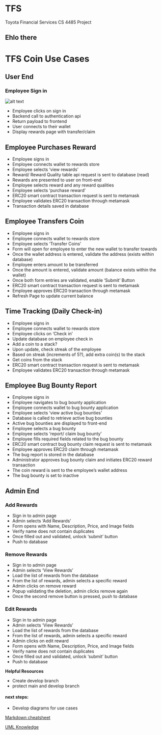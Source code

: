 # TFS
Toyota Financial Services CS 4485 Project
## Ehlo there

# TFS Coin Use Cases

## User End

### Employee Sign in
![alt text](https://github.com/bquigley1/TFS/blob/main/Employee_Sign_In_SD.png)
* Employee clicks on sign in
* Backend call to authentication api
* Return payload to frontend
* User connects to their wallet
* Display rewards page with transfer/claim

## Employee Purchases Reward
 
* Employee signs in
* Employee connects wallet to rewards store
* Employee selects ‘view rewards’
* Reward/ Reward Quality table api request is sent to database (read)
* Rewards are presented to user on front-end
* Employee selects reward and any reward qualities
* Employee selects ‘purchase reward’
* ERC20 smart contract transaction request is sent to metamask
* Employee validates ERC20 transaction through metamask
* Transaction details saved in database

## Employee Transfers Coin
* Employee signs in
* Employee connects wallet to rewards store
* Employee selects ‘Transfer Coins’
* Form will open for employee to enter the new wallet to transfer towards
* Once the wallet address is entered, validate the address (exists within database)
* Employee enters amount to be transferred
* Once the amount is entered, validate amount (balance exists within the wallet)
* Once both form entries are validated, enable ‘Submit’ Button
* ERC20 smart contract transaction request is sent to metamask
* Employee approves ERC20 transaction through metamask
* Refresh Page to update current balance

## Time Tracking (Daily Check-in)

* Employee signs in
* Employee connects wallet to rewards store
* Employee clicks on ‘Check in’
* Update database on employee check in
* Add a coin to a stack?
* Upon update, check streak of the employee
* Based on streak (increments of 5?), add extra coin(s) to the stack
* Get coins from the stack
* ERC20 smart contract transaction request is sent to metamask
* Employee validates ERC20 transaction through metamask

## Employee Bug Bounty Report

* Employee signs in
* Employee navigates to bug bounty application
* Employee connects wallet to bug bounty application
* Employee selects ‘view active bug bounties’
* Database is called to retrieve active bug bounties
* Active bug bounties are displayed to front-end
* Employee selects a bug bounty 
* Employee selects ‘report/ claim bug bounty’
* Employee fills required fields related to the bug bounty
* ERC20 smart contract bug bounty claim request is sent to metamask
* Employee approves ERC20 claim through metamask
* The bug report is stored in the database
* Administrator approves bug bounty claim and initiates ERC20 reward transaction
* The coin reward is sent to the employee’s wallet address
* The bug bounty is set to inactive



## Admin End

### Add Rewards

* Sign in to admin page
* Admin selects ‘Add Rewards’
* Form opens with Name, Description, Price, and Image fields
* Verify name does not contain duplicates
* Once filled out and validated, unlock ‘submit’ button
* Push to database

### Remove Rewards

* Sign in to admin page
* Admin selects ‘View Rewards’
* Load the list of rewards from the database
* From the list of rewards, admin selects a specific reward
* Admin clicks on remove reward
* Popup validating the deletion, admin clicks remove again
* Once the second remove button is pressed, push to database

### Edit Rewards

* Sign in to admin page
* Admin selects ‘View Rewards’
* Load the list of rewards from the database
* From the list of rewards, admin selects a specific reward
* Admin clicks on edit reward
* Form opens with Name, Description, Price, and Image fields
* Verify name does not contain duplicates
* Once filled out and validated, unlock ‘submit’ button
* Push to database


__Helpful Resources__
* Create develop branch
* protect main and develop branch

#### next steps:

* Develop diagrams for use cases

[Markdown cheatsheet](https://www.markdownguide.org/cheat-sheet/)

[UML Knowledge](https://plantuml.com/)
